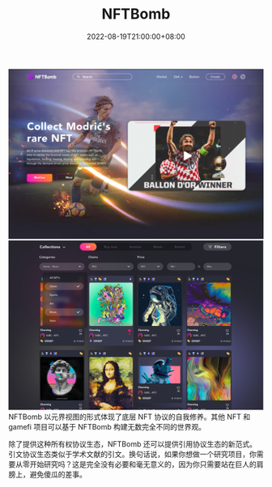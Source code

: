 ﻿---
title: "NFTBomb"
description: "NFTBomb 以元界视图的形式体现了底层 NFT 协议的自我修养。其他 NFT 和 gamefi 项目可以基于 NFTBomb 构建无数完全不同的世界观。"
date: 2022-08-19T21:00:00+08:00
lastmod: 2022-08-19T15:00:00+08:00
draft: false
authors: ["Cindy"]
featuredImage: "nftbomb.png"
tags: ["Marketplaces","NFTBomb"]
categories: ["nfts"]
nfts: ["Marketplaces"]
blockchain: "BSC"
website: "https://www.nftbomb.org/"
twitter: "https://twitter.com/NFTBomb"
discord: "https://discord.com/invite/edFMum6TBu"
telegram: "https://t.me/NFTBombEn"
github: "https://github.com/NFTBomb-Platform"
youtube: ""
twitch: ""
facebook: ""
instagram: ""
reddit: ""
medium: "https://nftbomb-97786.medium.com/"
steam: ""
gitbook: ""
googleplay: ""
appstore: ""
status: "Live"
weight: 
lightgallery: true
toc: true
pinned: false
recommend: false
recommend1: false
---
![img](a243964d947cfb6f5fe54f26366897d3.png)![img](86c72fdaf14fc1b04.png)NFTBomb 以元界视图的形式体现了底层 NFT 协议的自我修养。其他 NFT 和 gamefi 项目可以基于 NFTBomb 构建无数完全不同的世界观。

除了提供这种所有权协议生态，NFTBomb 还可以提供引用协议生态的新范式。引文协议生态类似于学术文献的引文。换句话说，如果你想做一个研究项目，你需要从零开始研究吗？这是完全没有必要和毫无意义的，因为你只需要站在巨人的肩膀上，避免傻瓜的差事。